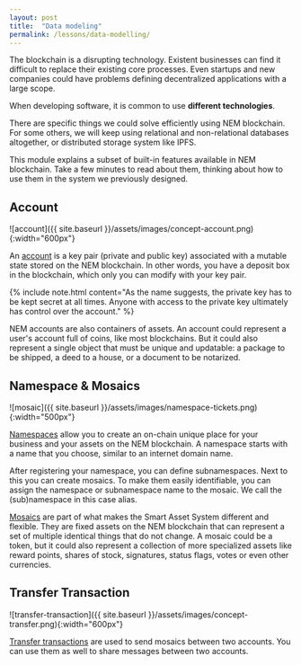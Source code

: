 ```yaml
---
layout: post
title:  "Data modeling"
permalink: /lessons/data-modelling/
---
```


The blockchain is a disrupting technology. Existent businesses can find it difficult to replace their existing core processes. Even startups and new companies could have problems defining decentralized applications with a large scope.

When developing software, it is common to use **different technologies**.

There are specific things we could solve efficiently using NEM blockchain. For some others, we will keep using relational and non-relational databases altogether, or distributed storage system like IPFS.

This module explains a subset of built-in features available in NEM blockchain. Take a few minutes to read about them, thinking about how to use them in the system we previously designed.

## Account

![account]({{ site.baseurl }}/assets/images/concept-account.png){:width="600px"}

An [account](https://nemtech.github.io/concepts/account.html) is a key pair (private and public key) associated with a mutable state stored on the NEM blockchain. In other words, you have a deposit box in the blockchain, which only you can modify with your key pair. 

{% include note.html content="As the name suggests, the private key has to be kept secret at all times. Anyone with access to the private key ultimately has control over the account." %}

NEM accounts are also containers of assets. An account could represent a user's account full of coins, like most blockchains. But it could also represent a single object that must be unique and updatable: a package to be shipped, a deed to a house, or a document to be notarized.

## Namespace & Mosaics

![mosaic]({{ site.baseurl }}/assets/images/namespace-tickets.png){:width="500px"}

[Namespaces](https://nemtech.github.io/concepts/namespace.html) allow you to create an on-chain unique place for your business and your assets on the NEM blockchain. A namespace starts with a name that you choose, similar to an internet domain name.

After registering your namespace, you can define subnamespaces. Next to this you can create mosaics. To make them easily identifiable, you can assign the namespace or subnamespace name to the mosaic. We call the (sub)namespace in this case alias.

[Mosaics](https://nemtech.github.io/concepts/mosaic.html) are part of what makes the Smart Asset System different and flexible. They are fixed assets on the NEM blockchain that can represent a set of multiple identical things that do not change. A mosaic could be a token, but it could also represent a collection of more specialized assets like reward points, shares of stock, signatures, status flags, votes or even other currencies.
                                                                                                                                                                                                 
## Transfer Transaction

![transfer-transaction]({{ site.baseurl }}/assets/images/concept-transfer.png){:width="600px"}

[Transfer transactions](https://nemtech.github.io/concepts/transfer-transaction.html) are used to send mosaics between two accounts. You can use them as well to share messages between two accounts.
